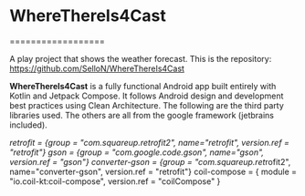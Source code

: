 # WhereThereIs4Cast
==================

A play project that shows the weather forecast. This is the repository: https://github.com/SelloN/WhereThereIs4Cast

**WhereThereIs4Cast** is a fully functional Android app built entirely with Kotlin and Jetpack Compose. It
follows Android design and development best practices using Clean Architecture. The following are the third party
libraries used. The others are all from the google framework (jetbrains included). 

*retrofit = {group = "com.squareup.retrofit2", name="retrofit", version.ref = "retrofit"}
gson = {group = "com.google.code.gson", name="gson", version.ref = "gson"}
converter-gson = {group = "com.squareup.ret*rofit2", name="converter-gson", version.ref = "retrofit"}
coil-compose = { module = "io.coil-kt:coil-compose", version.ref = "coilCompose" }